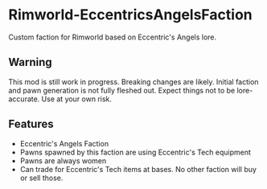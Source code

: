 # Rimworld-EccentricsAngelsFaction
Custom faction for Rimworld based on Eccentric's Angels lore.

## Warning

This mod is still work in progress. Breaking changes are likely. Initial faction and pawn generation is not fully fleshed out. 
Expect things not to be lore-accurate.
Use at your own risk.

## Features
 - Eccentric's Angels Faction
 - Pawns spawned by this faction are using Eccentric's Tech equipment
 - Pawns are always women
 - Can trade for Eccentric's Tech items at bases. No other faction will buy or sell those.